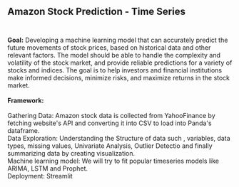 ## Amazon Stock Prediction - Time Series <br><br>
**Goal:** Developing a machine learning model that can accurately predict the future movements of stock prices, based on historical data and other relevant factors. The model should be able to handle the complexity and volatility of the stock market, and provide reliable predictions for a variety of stocks and indices. The goal is to help investors and financial institutions make informed decisions, minimize risks, and maximize returns in the stock market.
<br><br>
**Framework:** 
<br><br>
Gathering Data: Amazon stock data is collected from YahooFinance by fetching website's API and converting it into CSV to load into Panda's dataframe.
<br>
Data Exploration: Understanding the Structure of data such , variables, data types, missing values, Univariate Analysis, Outlier Detectio and finally summarizing data by creating visualization.
<br>
Machine learning model: We will try to fit popular timeseries models like ARIMA, LSTM and Prophet.
<br>
Deployment: Streamlit
